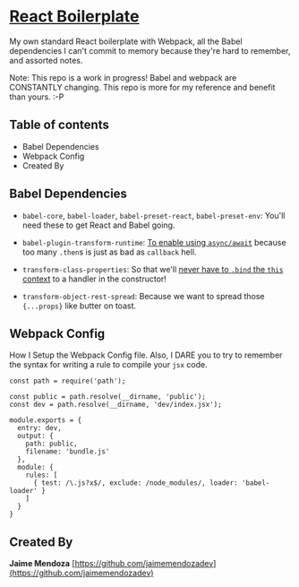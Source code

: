# [React Boilerplate](https://github.com/jaimemendozadev/readio-v2)

My own standard React boilerplate with Webpack, all the Babel dependencies I can't commit to memory because they're hard to remember, and assorted notes.

Note: This repo is a work in progress! Babel and webpack are CONSTANTLY changing. This repo is more for my reference and benefit than yours. :-P

## Table of contents

- Babel Dependencies
- Webpack Config
- Created By

## Babel Dependencies

- `babel-core`, `babel-loader`, `babel-preset-react`, `babel-preset-env`: You'll need these to get React and Babel going.

- `babel-plugin-transform-runtime`: [To enable using `async/await`](https://dev.to/codeprototype/modernize-your-reactjs-application-with-asyncawait-in-2018-1l9j) because too many `.then`s is just as bad as `callback` hell.

- `transform-class-properties`: So that we'll [never have to `.bind` the `this` context](https://medium.com/@jacobworrel/babels-transform-class-properties-plugin-how-it-works-and-what-it-means-for-your-react-apps-6983539ffc22) to a handler in the constructor! 

- `transform-object-rest-spread`: Because we want to spread those `{...props}` like butter on toast.

## Webpack Config

How I Setup the Webpack Config file. Also, I DARE you to try to remember the syntax for writing a rule to compile your `jsx` code.

```
const path = require('path');

const public = path.resolve(__dirname, 'public');
const dev = path.resolve(__dirname, 'dev/index.jsx');

module.exports = {
  entry: dev,
  output: {
    path: public,
    filename: 'bundle.js'
  },
  module: {
    rules: [
      { test: /\.js?x$/, exclude: /node_modules/, loader: 'babel-loader' }
    ]
  }
}
```


## Created By

**Jaime Mendoza**
[https://github.com/jaimemendozadev](https://github.com/jaimemendozadev)